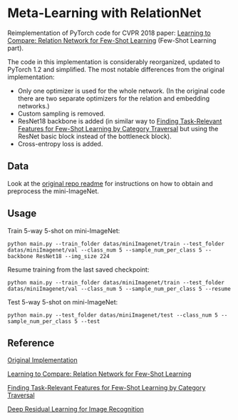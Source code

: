 # Meta-Learning with RelationNet
Reimplementation of PyTorch code for CVPR 2018 paper: [Learning to Compare: Relation Network for Few-Shot Learning](https://arxiv.org/abs/1711.06025) (Few-Shot Learning part).

The code in this implementation is considerably reorganized, updated to PyTorch 1.2 and simplified. The most notable differences from the original implementation:

* Only one optimizer is used for the whole network. (In the original code there are two separate optimizers for the relation and embedding networks.)
* Custom sampling is removed.
* ResNet18 backbone is added (in similar way to [Finding Task-Relevant Features for Few-Shot Learning by Category Traversal](https://arxiv.org/pdf/1905.11116.pdf) but using the ResNet basic block instead of the bottleneck block).
* Cross-entropy loss is added.

## Data

Look at the [original repo readme](https://github.com/floodsung/LearningToCompare_FSL#data) for instructions on how to obtain and preprocess the mini-ImageNet. 

## Usage

Train 5-way 5-shot on mini-ImageNet:

```
python main.py --train_folder datas/miniImagenet/train --test_folder datas/miniImagenet/val --class_num 5 --sample_num_per_class 5 --backbone ResNet18 --img_size 224
```

Resume training from the last saved checkpoint:

```
python main.py --train_folder datas/miniImagenet/train --test_folder datas/miniImagenet/val --class_num 5 --sample_num_per_class 5 --resume
```

Test 5-way 5-shot on mini-ImageNet:

```
python main.py --test_folder datas/miniImagenet/test --class_num 5 --sample_num_per_class 5 --test
```

## Reference

[Original Implementation](https://github.com/floodsung/LearningToCompare_FSL)

[Learning to Compare: Relation Network for Few-Shot Learning](https://arxiv.org/abs/1711.06025)

[Finding Task-Relevant Features for Few-Shot Learning by Category Traversal](https://arxiv.org/pdf/1905.11116.pdf)

[Deep Residual Learning for Image Recognition](https://arxiv.org/pdf/1512.03385.pdf)